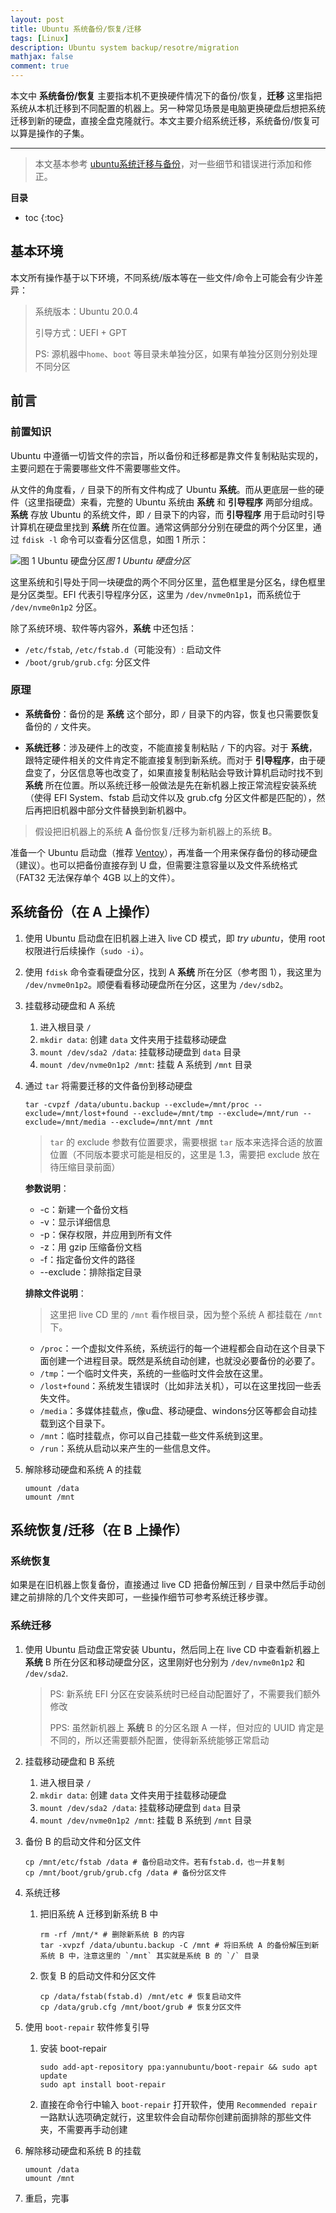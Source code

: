```yaml
---
layout: post
title: Ubuntu 系统备份/恢复/迁移
tags: [Linux]
description: Ubuntu system backup/resotre/migration
mathjax: false
comment: true
---
```


本文中 **系统备份/恢复** 主要指本机不更换硬件情况下的备份/恢复，**迁移** 这里指把系统从本机迁移到不同配置的机器上。另一种常见场景是电脑更换硬盘后想把系统迁移到新的硬盘，直接全盘克隆就行。本文主要介绍系统迁移，系统备份/恢复可以算是操作的子集。

---

> 本文基本参考 [ubuntu系统迁移与备份](https://www.jianshu.com/p/b8e44772b9f1)，对一些细节和错误进行添加和修正。

**目录**

* toc
{:toc}

## 基本环境

本文所有操作基于以下环境，不同系统/版本等在一些文件/命令上可能会有少许差异：

> 系统版本：Ubuntu 20.0.4
> 
> 引导方式：UEFI + GPT
>
> PS: 源机器中`home`、`boot` 等目录未单独分区，如果有单独分区则分别处理不同分区

## 前言

### 前置知识

Ubuntu 中遵循一切皆文件的宗旨，所以备份和迁移都是靠文件复制粘贴实现的，主要问题在于需要哪些文件不需要哪些文件。

从文件的角度看，`/` 目录下的所有文件构成了 Ubuntu **系统**。而从更底层一些的硬件（这里指硬盘）来看，完整的 Ubuntu 系统由 **系统** 和 **引导程序** 两部分组成。**系统** 存放 Ubuntu 的系统文件，即 `/` 目录下的内容，而 **引导程序** 用于启动时引导计算机在硬盘里找到 **系统** 所在位置。通常这俩部分分别在硬盘的两个分区里，通过 `fdisk -l` 命令可以查看分区信息，如图 1 所示：

![图 1 Ubuntu 硬盘分区](https://cloud.chenkun.pro/img/20211122155402.png)_图 1 Ubuntu 硬盘分区_

这里系统和引导处于同一块硬盘的两个不同分区里，蓝色框里是分区名，绿色框里是分区类型。EFI 代表引导程序分区，这里为 `/dev/nvme0n1p1`，而系统位于 `/dev/nvme0n1p2` 分区。

除了系统环境、软件等内容外，**系统** 中还包括：

- `/etc/fstab`, `/etc/fstab.d`（可能没有）: 启动文件
- `/boot/grub/grub.cfg`: 分区文件

### 原理

- **系统备份**：备份的是 **系统** 这个部分，即 `/` 目录下的内容，恢复也只需要恢复备份的 `/` 文件夹。

- **系统迁移**：涉及硬件上的改变，不能直接复制粘贴 `/` 下的内容。对于 **系统**，跟特定硬件相关的文件肯定不能直接复制到新系统。而对于 **引导程序**，由于硬盘变了，分区信息等也改变了，如果直接复制粘贴会导致计算机启动时找不到 **系统** 所在位置。所以系统迁移一般做法是先在新机器上按正常流程安装系统（使得 EFI System、fstab 启动文件以及 grub.cfg 分区文件都是匹配的），然后再把旧机器中部分文件替换到新机器中。

> 假设把旧机器上的系统 **A** 备份恢复/迁移为新机器上的系统 **B**。

准备一个 Ubuntu 启动盘（推荐 [Ventoy](https://www.ventoy.net/cn/index.html)），再准备一个用来保存备份的移动硬盘（建议）。也可以把备份直接存到 U 盘，但需要注意容量以及文件系统格式（FAT32 无法保存单个 4GB 以上的文件）。

## 系统备份（在 A 上操作）

1. 使用 Ubuntu 启动盘在旧机器上进入 live CD 模式，即 *try ubuntu*，使用 root 权限进行后续操作（`sudo -i`）。

2. 使用 `fdisk` 命令查看硬盘分区，找到 A **系统** 所在分区（参考图 1），我这里为 `/dev/nvme0n1p2`。顺便看看移动硬盘所在分区，这里为 `/dev/sdb2`。

3. 挂载移动硬盘和 A 系统

    1. 进入根目录 `/`
    2. `mkdir data`: 创建 `data` 文件夹用于挂载移动硬盘
    3. `mount /dev/sda2 /data`: 挂载移动硬盘到 `data` 目录
    4. `mount /dev/nvme0n1p2 /mnt`: 挂载 A 系统到 `/mnt` 目录

4. 通过 `tar` 将需要迁移的文件备份到移动硬盘

    ```shell
    tar -cvpzf /data/ubuntu.backup --exclude=/mnt/proc --exclude=/mnt/lost+found --exclude=/mnt/tmp --exclude=/mnt/run --exclude=/mnt/media --exclude=/mnt/mnt /mnt
    ```
    > `tar` 的 exclude 参数有位置要求，需要根据 `tar` 版本来选择合适的放置位置（不同版本要求可能是相反的，这里是 1.3，需要把 exclude 放在待压缩目录前面）

    **参数说明**：

    - -c：新建一个备份文档
    - -v：显示详细信息
    - -p：保存权限，并应用到所有文件
    - -z：用 gzip 压缩备份文档
    - -f：指定备份文件的路径
    - \-\-exclude：排除指定目录

    **排除文件说明**：

    > 这里把 live CD 里的 `/mnt` 看作根目录，因为整个系统 A 都挂载在 `/mnt` 下。

    - `/proc`：一个虚拟文件系统，系统运行的每一个进程都会自动在这个目录下面创建一个进程目录。既然是系统自动创建，也就没必要备份的必要了。
    - `/tmp`：一个临时文件夹，系统的一些临时文件会放在这里。
    - `/lost+found`：系统发生错误时（比如非法关机），可以在这里找回一些丢失文件。
    - `/media`：多媒体挂载点，像u盘、移动硬盘、windons分区等都会自动挂载到这个目录下。
    - `/mnt`：临时挂载点，你可以自己挂载一些文件系统到这里。
    - `/run`：系统从启动以来产生的一些信息文件。

4. 解除移动硬盘和系统 A 的挂载

    ```shell
    umount /data
    umount /mnt
    ```

## 系统恢复/迁移（在 B 上操作）

### 系统恢复

如果是在旧机器上恢复备份，直接通过 live CD 把备份解压到 `/` 目录中然后手动创建之前排除的几个文件夹即可，一些操作细节可参考系统迁移步骤。

### 系统迁移

1. 使用 Ubuntu 启动盘正常安装 Ubuntu，然后同上在 live CD 中查看新机器上 **系统** B 所在分区和移动硬盘分区，这里刚好也分别为 `/dev/nvme0n1p2` 和 `/dev/sda2`.

    > PS: 新系统 EFI 分区在安装系统时已经自动配置好了，不需要我们额外修改
    > 
    > PPS: 虽然新机器上 **系统** B 的分区名跟 A 一样，但对应的 UUID 肯定是不同的，所以还需要额外配置，使得新系统能够正常启动

2. 挂载移动硬盘和 B 系统

    1. 进入根目录 `/`
    2. `mkdir data`: 创建 `data` 文件夹用于挂载移动硬盘
    3. `mount /dev/sda2 /data`: 挂载移动硬盘到 `data` 目录
    4. `mount /dev/nvme0n1p2 /mnt`: 挂载 B 系统到 `/mnt` 目录

3. 备份 B 的启动文件和分区文件

    ```shell
    cp /mnt/etc/fstab /data # 备份启动文件。若有fstab.d，也一并复制
    cp /mnt/boot/grub/grub.cfg /data # 备份分区文件
    ```

4. 系统迁移

    1. 把旧系统 A 迁移到新系统 B 中

        ```shell
        rm -rf /mnt/* # 删除新系统 B 的内容
        tar -xvpzf /data/ubuntu.backup -C /mnt # 将旧系统 A 的备份解压到新系统 B 中，注意这里的 `/mnt` 其实就是系统 B 的 `/` 目录
        ```

    2. 恢复 B 的启动文件和分区文件

        ```shell
        cp /data/fstab(fstab.d) /mnt/etc # 恢复启动文件
        cp /data/grub.cfg /mnt/boot/grub # 恢复分区文件
        ```

5. 使用 `boot-repair` 软件修复引导

    1. 安装 boot-repair

        ```shell
        sudo add-apt-repository ppa:yannubuntu/boot-repair && sudo apt update
        sudo apt install boot-repair
        ```
    2. 直接在命令行中输入 `boot-repair` 打开软件，使用 `Recommended repair` 一路默认选项确定就行，这里软件会自动帮你创建前面排除的那些文件夹，不需要再手动创建

6. 解除移动硬盘和系统 B 的挂载

    ```shell
    umount /data
    umount /mnt
    ```

7. 重启，完事